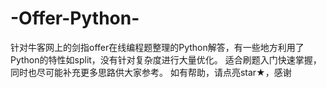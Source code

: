 # -Offer-Python-
针对牛客网上的剑指offer在线编程题整理的Python解答，有一些地方利用了Python的特性如split，没有针对复杂度进行大量优化。
适合刷题入门快速掌握，同时也尽可能补充更多思路供大家参考。
如有帮助，请点亮star★，感谢
